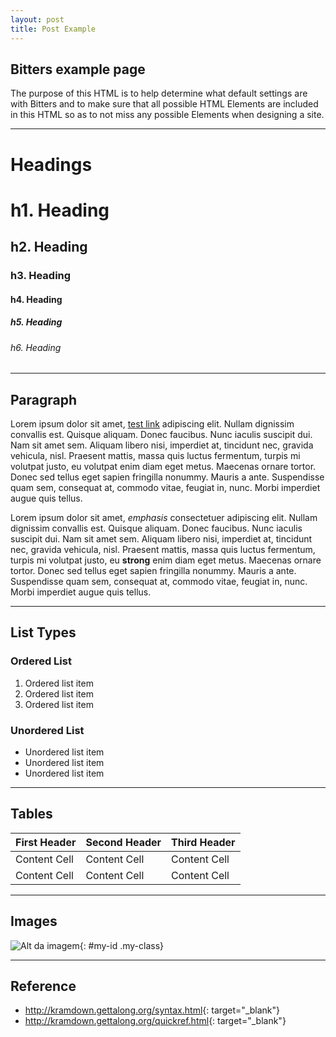 ```yaml
---
layout: post
title: Post Example
---
```


## Bitters example page

The purpose of this HTML is to help determine what default settings are with Bitters and to make sure that all possible HTML Elements are included in this HTML so as to not miss any possible Elements when designing a site.

---

# Headings

# h1. Heading

## h2. Heading

### h3. Heading

#### h4. Heading

##### h5. Heading

###### h6. Heading

---

## Paragraph

Lorem ipsum dolor sit amet, [test link](http://example.com) adipiscing elit. Nullam dignissim convallis est. Quisque aliquam. Donec faucibus. Nunc iaculis suscipit dui. Nam sit amet sem. Aliquam libero nisi, imperdiet at, tincidunt nec, gravida vehicula, nisl. Praesent mattis, massa quis luctus fermentum, turpis mi volutpat justo, eu volutpat enim diam eget metus. Maecenas ornare tortor. Donec sed tellus eget sapien fringilla nonummy. Mauris a ante. Suspendisse quam sem, consequat at, commodo vitae, feugiat in, nunc. Morbi imperdiet augue quis tellus.

Lorem ipsum dolor sit amet, *emphasis* consectetuer adipiscing elit. Nullam dignissim convallis est. Quisque aliquam. Donec faucibus. Nunc iaculis suscipit dui. Nam sit amet sem. Aliquam libero nisi, imperdiet at, tincidunt nec, gravida vehicula, nisl. Praesent mattis, massa quis luctus fermentum, turpis mi volutpat justo, eu **strong** enim diam eget metus. Maecenas ornare tortor. Donec sed tellus eget sapien fringilla nonummy. Mauris a ante. Suspendisse quam sem, consequat at, commodo vitae, feugiat in, nunc. Morbi imperdiet augue quis tellus.

---

## List Types

### Ordered List

1. Ordered list item
2. Ordered list item
3. Ordered list item

### Unordered List

- Unordered list item
- Unordered list item
- Unordered list item

---

## Tables

First Header | Second Header | Third Header
------------ | ------------- | ------------
Content Cell | Content Cell  | Content Cell
Content Cell | Content Cell  | Content Cell

---

## Images

![Alt da imagem](http://www.dhcp.com.br/dhcp.png 'Title da imagem'){: #my-id .my-class}

---

## Reference

- <http://kramdown.gettalong.org/syntax.html>{: target="_blank"}
- <http://kramdown.gettalong.org/quickref.html>{: target="_blank"}

